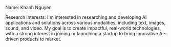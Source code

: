 Name:  Khanh Nguyen


Research interests: I'm interested in researching and developing AI applications and solutions across various modalities, including text, images, sound, and video. My goal is to create impactful, real-world technologies, with a strong interest in joining or launching a startup to bring innovative AI-driven products to market.

